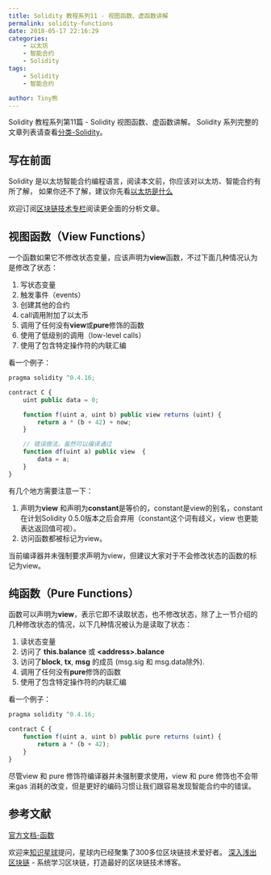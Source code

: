 ```yaml
---
title: Solidity 教程系列11 - 视图函数、虚函数讲解
permalink: solidity-functions
date: 2018-05-17 22:16:29
categories: 
    - 以太坊
    - 智能合约
    - Solidity
tags:
    - Solidity
    - 智能合约

author: Tiny熊
---
```


Solidity 教程系列第11篇 - Solidity 视图函数、虚函数讲解。
Solidity 系列完整的文章列表请查看[分类-Solidity](https://learnblockchain.cn/categories/ethereum/Solidity/)。

<!-- more -->

## 写在前面

Solidity 是以太坊智能合约编程语言，阅读本文前，你应该对以太坊、智能合约有所了解，
如果你还不了解，建议你先看[以太坊是什么](https://learnblockchain.cn/2017/11/20/whatiseth/)

欢迎订阅[区块链技术专栏](https://xiaozhuanlan.com/blockchaincore)阅读更全面的分析文章。

## 视图函数（View Functions）
一个函数如果它不修改状态变量，应该声明为**view**函数，不过下面几种情况认为是修改了状态：

1. 写状态变量
2. 触发事件（events）
3. 创建其他的合约
4. call调用附加了以太币
5. 调用了任何没有**view**或**pure**修饰的函数
6. 使用了低级别的调用（low-level calls）
7. 使用了包含特定操作符的内联汇编

看一个例子：

```js
pragma solidity ^0.4.16;

contract C {
    uint public data = 0;

    function f(uint a, uint b) public view returns (uint) {
        return a * (b + 42) + now;
    }

    // 错误做法，虽然可以编译通过
    function df(uint a) public view  {
        data = a;
    }
}

```

有几个地方需要注意一下：
1. 声明为**view** 和声明为**constant**是等价的，constant是view的别名，constant在计划Solidity 0.5.0版本之后会弃用（constant这个词有歧义，view 也更能表达返回值可视）。
2. 访问函数都被标记为view。

当前编译器并未强制要求声明为view，但建议大家对于不会修改状态的函数的标记为view。

## 纯函数（Pure Functions）

函数可以声明为**view**，表示它即不读取状态，也不修改状态，除了上一节介绍的几种修改状态的情况，以下几种情况被认为是读取了状态：
1. 读状态变量
2. 访问了 **this.balance** 或 **\<address>.balance**
3. 访问了**block**, **tx**, **msg** 的成员 (msg.sig 和 msg.data除外).
4. 调用了任何没有**pure**修饰的函数
5. 使用了包含特定操作符的内联汇编

看一个例子：

```js
pragma solidity ^0.4.16;

contract C {
    function f(uint a, uint b) public pure returns (uint) {
        return a * (b + 42);
    }
}
```

尽管view 和 pure 修饰符编译器并未强制要求使用，view 和 pure 修饰也不会带来gas 消耗的改变，但是更好的编码习惯让我们跟容易发现智能合约中的错误。


## 参考文献
[官方文档-函数](https://solidity.readthedocs.io/en/develop/contracts.html#functions)

欢迎来[知识星球](https://learnblockchain.cn/images/zsxq.png)提问，星球内已经聚集了300多位区块链技术爱好者。
[深入浅出区块链](https://learnblockchain.cn/) - 系统学习区块链，打造最好的区块链技术博客。

